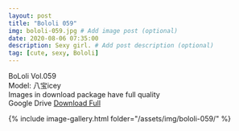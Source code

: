 ```yaml
---
layout: post
title: "Bololi 059"
img: bololi-059.jpg # Add image post (optional)
date: 2020-08-06 07:35:00
description: Sexy girl. # Add post description (optional)
tag: [cute, sexy, Bololi]
---
```

BoLoli Vol.059  
Model: 八宝icey                                      
Images in download package have full quality                    
Google Drive [Download Full](http://gestyy.com/ewIXAL)

{% include image-gallery.html folder="/assets/img/bololi-059/" %}
